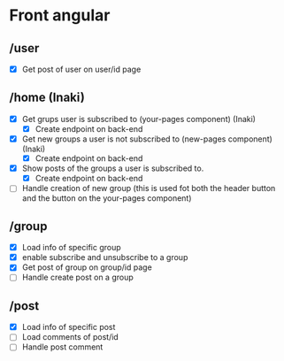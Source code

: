 # Front angular

## /user

- [x] Get post of user on user/id page

## /home (Inaki)

- [x] Get grups user is subscribed to (your-pages component) (Inaki)
  - [x] Create endpoint on back-end
- [x] Get new groups a user is not subscribed to (new-pages component) (Inaki)
  - [x] Create endpoint on back-end
- [x] Show posts of the groups a user is subscribed to.
  - [x] Create endpoint on back-end
- [ ] Handle creation of new group (this is used fot both the header button and the button on the your-pages component)

## /group

- [x] Load info of specific group
- [x] enable subscribe and unsubscribe to a group
- [x] Get post of group on group/id page
- [ ] Handle create post on a group

## /post

- [x] Load info of specific post
- [ ] Load comments of post/id
- [ ] Handle post comment
